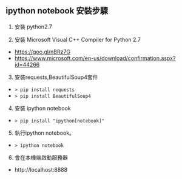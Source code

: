 ## ipython notebook 安裝步驟

1. 安裝 python2.7

2. 安裝 Microsoft Visual C++ Compiler for Python 2.7 
  - https://goo.gl/nBRz7G
  - https://www.microsoft.com/en-us/download/confirmation.aspx?id=44266

3. 安裝requests,BeautifulSoup4套件
  - `> pip install requests`
  - `> pip install BeautifulSoup4`

4. 安裝 ipython notebook
  - `> pip install "ipython[notebook]"`

5. 執行ipython notebook。
  - `> ipython notebook`

6. 會在本機端啟動服務器
  - http://localhost:8888
